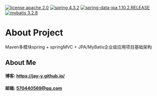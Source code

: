 [![license apache 2.0](https://img.shields.io/badge/license-apache%202.0-blue.svg)](http://www.apache.org/licenses/LICENSE-2.0)
[![spring 4.3.2](https://img.shields.io/badge/spring-4.3.2.RELEASE-brightgreen.svg)](http://projects.spring.io/spring-framework/)
[![spring-data-jpa 1.10.2.RELEASE](https://img.shields.io/badge/spring--data--jpa-1.10.2.RELEASE-green.svg)](http://projects.spring.io/spring-data-jpa/)
[![mybatis 3.2.8](https://img.shields.io/badge/mybatis-3.2.8-red.svg)](http://mvnrepository.com/artifact/org.mybatis/mybatis)
# About Project
Maven多模块spring + springMVC + JPA/MyBatis企业级应用项目基础架构

## About Me
#### 博客: https://jay-y.github.io/
#### 邮箱: 570440569@qq.com
